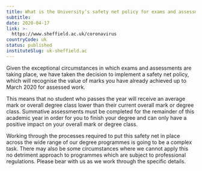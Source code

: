 ```yaml
---
title: What is the University’s safety net policy for exams and assessments?
subtitle: 
date: 2020-04-17
link: >-
  https://www.sheffield.ac.uk/coronavirus
countryCode: uk
status: published
instituteSlug: uk-sheffield.ac
---
```

Given the exceptional circumstances in which exams and assessments are taking place, we have taken the decision to implement a safety net policy, which will recognise the value of marks you have already achieved up to March 2020 for assessed work.

This means that no student who passes the year will receive an average mark or overall degree class lower than their current overall mark or degree class. Summative assessments must be completed for the remainder of this academic year in order for you to finish your degree and can only have a positive impact on your overall mark or degree class.

Working through the processes required to put this safety net in place across the wide range of our degree programmes is going to be a complex task. There may also be some circumstances where we cannot apply this no detriment approach to programmes which are subject to professional regulations. Please bear with us as we work through the specific details.
